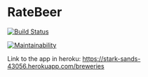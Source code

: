 # RateBeer

[![Build Status](https://travis-ci.org/mnoora/RateBeer.svg?branch=master)](https://travis-ci.org/mnoora/RateBeer)

[![Maintainability](https://api.codeclimate.com/v1/badges/bcf53e55861110f27396/maintainability)](https://codeclimate.com/github/mnoora/RateBeer/maintainability)

Link to the app in heroku: 
https://stark-sands-43056.herokuapp.com/breweries
